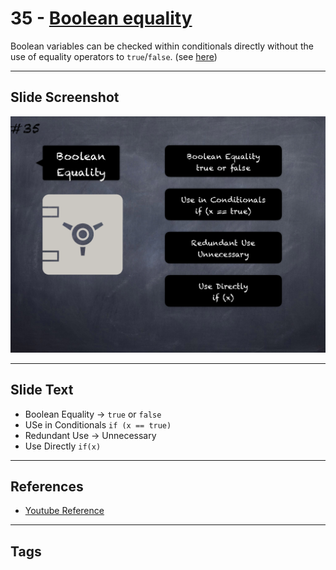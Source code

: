 # 35 - [Boolean equality](Boolean%20equality.md)
Boolean variables can be checked within conditionals directly without the use of equality operators to `true`/`false`. (see [here](https://github.com/crytic/slither/wiki/Detector-Documentation#boolean-equality))

___
## Slide Screenshot
![035.png](../../images/pitfalls_and_best_practices101/035.png)
___
## Slide Text
- Boolean Equality -> `true` or `false`
- USe in Conditionals `if (x == true)`
- Redundant Use -> Unnecessary
- Use Directly `if(x)`
___
## References
- [Youtube Reference](https://youtu.be/fgXuHaZDenU?t=1214)
___
## Tags